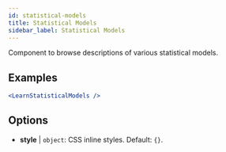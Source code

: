 ```yaml
---
id: statistical-models
title: Statistical Models
sidebar_label: Statistical Models
---
```


Component to browse descriptions of various statistical models.

## Examples

```jsx live
<LearnStatisticalModels />
```

## Options

* __style__ | `object`: CSS inline styles. Default: `{}`.
